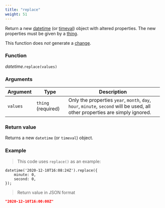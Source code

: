 ```yaml
---
title: "replace"
weight: 51
---
```


Return a new [datetime](../) (or [timeval](../../timeval)) object with altered properties.
The new properties must be given by a [thing](../../thing).

This function does *not* generate a [change](../../../overview/changes).

### Function

*datetime*.`replace(values)`

### Arguments

Argument | Type | Description
-------- | ---- | -----------
`values` | `thing` (required) | Only the properties `year`, `month`, `day`, `hour`, `minute`, `second` will be used, all other properties are simply ignored.

### Return value

Returns a new `datetime` (or `timeval`) object.

### Example

> This code uses `replace()` as an example:

```thingsdb,json_response
datetime('2020-12-10T16:08:24Z').replace({
    minute: 0,
    second: 0,
});
```

> Return value in JSON format

```json
"2020-12-10T16:00:00Z"
```
